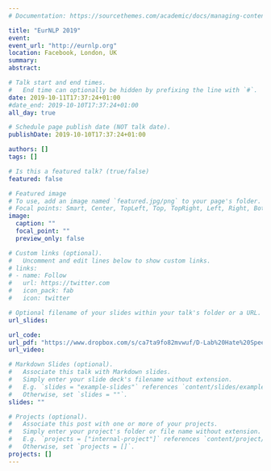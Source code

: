 ```yaml
---
# Documentation: https://sourcethemes.com/academic/docs/managing-content/

title: "EurNLP 2019"
event:
event_url: "http://eurnlp.org"
location: Facebook, London, UK
summary:
abstract:

# Talk start and end times.
#   End time can optionally be hidden by prefixing the line with `#`.
date: 2019-10-11T17:37:24+01:00
#date_end: 2019-10-10T17:37:24+01:00
all_day: true

# Schedule page publish date (NOT talk date).
publishDate: 2019-10-10T17:37:24+01:00

authors: []
tags: []

# Is this a featured talk? (true/false)
featured: false

# Featured image
# To use, add an image named `featured.jpg/png` to your page's folder. 
# Focal points: Smart, Center, TopLeft, Top, TopRight, Left, Right, BottomLeft, Bottom, BottomRight.
image:
  caption: ""
  focal_point: ""
  preview_only: false

# Custom links (optional).
#   Uncomment and edit lines below to show custom links.
# links:
# - name: Follow
#   url: https://twitter.com
#   icon_pack: fab
#   icon: twitter

# Optional filename of your slides within your talk's folder or a URL.
url_slides:

url_code:
url_pdf: "https://www.dropbox.com/s/ca7ta9fo82mvwuf/D-Lab%20Hate%20Speech%20IRT%20EurNLP.pdf?dl=0"
url_video:

# Markdown Slides (optional).
#   Associate this talk with Markdown slides.
#   Simply enter your slide deck's filename without extension.
#   E.g. `slides = "example-slides"` references `content/slides/example-slides.md`.
#   Otherwise, set `slides = ""`.
slides: ""

# Projects (optional).
#   Associate this post with one or more of your projects.
#   Simply enter your project's folder or file name without extension.
#   E.g. `projects = ["internal-project"]` references `content/project/deep-learning/index.md`.
#   Otherwise, set `projects = []`.
projects: []
---
```

